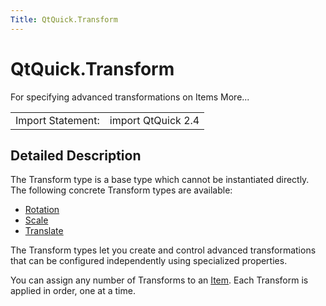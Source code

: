 ```yaml
---
Title: QtQuick.Transform
---
```


# QtQuick.Transform

<span class="subtitle"></span>
<!-- $$$Transform-brief -->
<p>For specifying advanced transformations on Items More...</p>
<!-- @@@Transform -->
<table class="alignedsummary">
<tr><td class="memItemLeft rightAlign topAlign"> Import Statement:</td><td class="memItemRight bottomAlign"> import QtQuick 2.4</td></tr></table><ul>
</ul>
<!-- $$$Transform-description -->
<h2 id="details">Detailed Description</h2>
</p>
<p>The Transform type is a base type which cannot be instantiated directly. The following concrete Transform types are available:</p>
<ul>
<li><a href="QtQuick.Rotation.md">Rotation</a></li>
<li><a href="QtQuick.Scale.md">Scale</a></li>
<li><a href="QtQuick.Translate.md">Translate</a></li>
</ul>
<p>The Transform types let you create and control advanced transformations that can be configured independently using specialized properties.</p>
<p>You can assign any number of Transforms to an <a href="QtQuick.Item.md">Item</a>. Each Transform is applied in order, one at a time.</p>
<!-- @@@Transform -->
